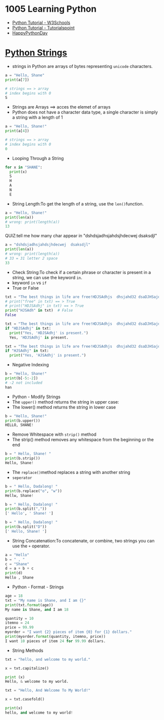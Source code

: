 # 1005 Learning Python
- [Python Tutorial - W3Schools](https://www.w3schools.com/python/)
- [Python Tutorial - Tutorialspoint](https://www.tutorialspoint.com/python/index.htm)
- [HappyPythonDay](https://github.com/MyFirstSecurity2020/HappyPythonDay)

# [Python Strings](https://www.w3schools.com/python/python_strings.asp)

- strings in Python are arrays of bytes representing `unicode` characters.
``` python
a = "Hello, Shane"
print(a[7])

# strings == > array
# index begins with 0
S
```
- Strings are Arrays ==> acces the elemet of arrays
- Python does not have a character data type, a single character is simply a string with a length of 1

``` python
a = "Hello, Shane!"
print(a[4])

# strings == > array
# index begins with 0
0
```
- Looping Through a String

``` python
for x in "SHANE":
  print(x)
  S
  H
  A
  N
  E
```
- String Length:To get the length of a string, use the `len()`function.
``` python
a = "Hello, Shane!"
print(len(a))
# wrong: print(length(a))
13
```

QUIZ:tell me how many char appear in "dshdsjadhsjahdsjhdecwej  dsaksdjl"

``` python
a = "dshdsjadhsjahdsjhdecwej  dsaksdjl"
print(len(a))
# wrong: print(length(a))
# 33 = 31 letter 2 space
33
```
- Check String:To check if a certain phrase or character is present in a string, we can use the keyword `in`.
- keyword `in` vs `if`
- True or False
``` python
txt = "The best things in life are free!HDJSAdhjs  dhsjahd32 dsaDJHSajdh "
# print("free" in txt) == > True
# print("HDJSAdhj" in txt) == > True
print("HJSAdh" in txt)  # False
False
```

``` python
txt = "The best things in life are free!HDJSAdhjs  dhsjahd32 dsaDJHSajdh "
if "HDJSAdhj" in txt:
  print("Yes, 'HDJSAdhj' is present.")
  Yes, 'HDJSAdhj' is present.
```

``` python
txt = "The best things in life are free!HDJSAdhjs  dhsjahd32 dsaDJHSajdh "
if "HJSAdhj" in txt:
  print("Yes, 'HJSAdhj' is present.")
```
- Negative Indexing
``` python
b = "Hello, Shane!"
print(b[-5:-2])
# -2 not included
han
```
- Python - Modify Strings
- The `upper()` method returns the string in upper case:
- The lower() method returns the string in lower case
``` python
b = "Hello, Shane!"
print(b.upper())
HELLO, SHANE!
```
- Remove Whitespace with `strip()` method
- The strip() method removes any whitespace from the beginning or the end
``` python
b = " Hello, Shane! "
print(b.strip())
Hello, Shane!
```
- The `replace()`method replaces a string with another string
- `seperator`
``` python
b = " Hello, Dadalong! "
print(b.replace("o", "w"))
Hellw, Shane!
```

```python
b = " Hello, Dadalong! "
print(b.split(","))
[' Hello', ' Shane! ']
```

```python
b = " Hello, Dadalong! "
print(b.split("D"))
[' Hello, Shane! ']
```

- String Concatenation:To concatenate, or combine, two strings you can use the `+` operator.
```python
a = "Hello"
b = " , "
c = "Shane"
d = a + b + c
print(d)
Hello , Shane
```

- Python - Format - Strings
```python
age = 18
txt = "My name is Shane, and I am {}"
print(txt.format(age))
My name is Shane, and I am 18
```


```python
quantity = 10
itemno = 24
price = 99.99
myorder = "I want {2} pieces of item {0} for {1} dollars."
print(myorder.format(quantity, itemno, price))
I want 10 pieces of item 24 for 99.99 dollars.
```
- String Methods

```python
txt = "hello, and welcome to my world."

x = txt.capitalize()

print (x)
Hello, & welcome to my world.
```


```python
txt = "Hello, And Welcome To My World!"

x = txt.casefold()

print(x)
hello, and welcome to my world!
```


```python

```


```python

```


```python

```


```python

```


```python

```


```python

```


```python

```



